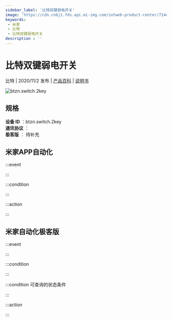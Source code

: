 ```yaml
---
sidebar_label: '比特双键弱电开关'
image: 'https://cdn.cnbj1.fds.api.mi-img.com/iotweb-product-center/714e1993ce9eaa1aec3019572904abfb_比特双键弱电开关.png?GalaxyAccessKeyId=AKVGLQWBOVIRQ3XLEW&Expires=9223372036854775807&Signature=IxC8nbaDjwRuqTXX72pdQiDICs4='
keywords: 
 - 米家
 - 比特
 - 比特双键弱电开关
description : ''
---
```

# 比特双键弱电开关

比特 | 2020/11/2 发布 | [产品百科](https://home.mi.com/webapp/content/baike/product/index.html?model=btzn.switch.2key/) | [说明书](https://home.mi.com/views/introduction.html?model=btzn.switch.2key&region=cn)

![btzn.switch.2key](https://cdn.cnbj1.fds.api.mi-img.com/iotweb-product-center/714e1993ce9eaa1aec3019572904abfb_比特双键弱电开关.png?GalaxyAccessKeyId=AKVGLQWBOVIRQ3XLEW&Expires=9223372036854775807&Signature=IxC8nbaDjwRuqTXX72pdQiDICs4=)

## 规格  
> 
**设备 ID** ：btzn.switch.2key  
**通讯协议** ：  
**极客版**  ： 待补充 


## 米家APP自动化  

:::event  

:::

:::condition  

:::

:::action   

:::

## 米家自动化极客版  

:::event  

:::

:::condition  

:::

:::condition 可查询的状态条件  

:::

:::action  

:::

        
